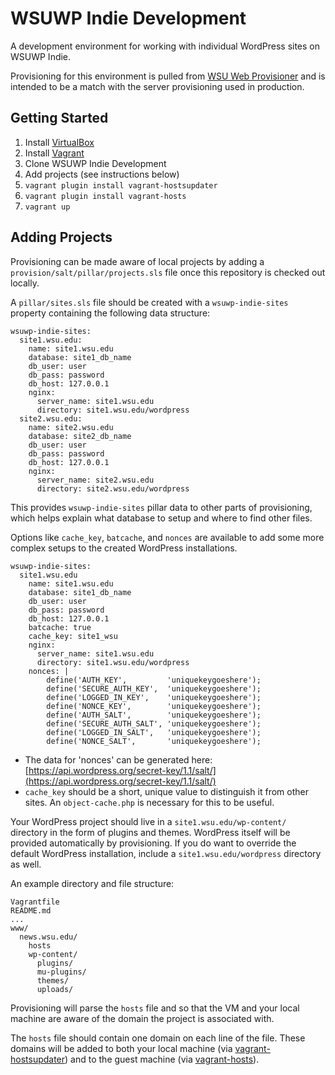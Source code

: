 # WSUWP Indie Development

A development environment for working with individual WordPress sites on WSUWP Indie.

Provisioning for this environment is pulled from [WSU Web Provisioner](https://github.com/washingtonstateuniversity/WSU-Web-Provisioner) and is intended to be a match with the server provisioning used in production.

## Getting Started

1. Install [VirtualBox](http://virtualbox.org)
2. Install [Vagrant](http://vagrantup.com)
3. Clone WSUWP Indie Development
4. Add projects (see instructions below)
5. `vagrant plugin install vagrant-hostsupdater`
6. `vagrant plugin install vagrant-hosts`
6. `vagrant up`

## Adding Projects

Provisioning can be made aware of local projects by adding a `provision/salt/pillar/projects.sls` file once this repository is checked out locally.

A `pillar/sites.sls` file should be created with a `wsuwp-indie-sites` property containing the following data structure:

```
wsuwp-indie-sites:
  site1.wsu.edu:
    name: site1.wsu.edu
    database: site1_db_name
    db_user: user
    db_pass: password
    db_host: 127.0.0.1
    nginx:
      server_name: site1.wsu.edu
      directory: site1.wsu.edu/wordpress
  site2.wsu.edu:
    name: site2.wsu.edu
    database: site2_db_name
    db_user: user
    db_pass: password
    db_host: 127.0.0.1
    nginx:
      server_name: site2.wsu.edu
      directory: site2.wsu.edu/wordpress
```

This provides `wsuwp-indie-sites` pillar data to other parts of provisioning, which helps explain what database to setup and where to find other files.

Options like `cache_key`, `batcache`, and `nonces` are available to add some more complex setups to the created WordPress installations.

```
wsuwp-indie-sites:
  site1.wsu.edu
    name: site1.wsu.edu
    database: site1_db_name
    db_user: user
    db_pass: password
    db_host: 127.0.0.1
    batcache: true
    cache_key: site1_wsu
    nginx:
      server_name: site1.wsu.edu
      directory: site1.wsu.edu/wordpress
    nonces: |
        define('AUTH_KEY',         'uniquekeygoeshere');
        define('SECURE_AUTH_KEY',  'uniquekeygoeshere');
        define('LOGGED_IN_KEY',    'uniquekeygoeshere');
        define('NONCE_KEY',        'uniquekeygoeshere');
        define('AUTH_SALT',        'uniquekeygoeshere');
        define('SECURE_AUTH_SALT', 'uniquekeygoeshere');
        define('LOGGED_IN_SALT',   'uniquekeygoeshere');
        define('NONCE_SALT',       'uniquekeygoeshere');
```

* The data for 'nonces' can be generated here: [https://api.wordpress.org/secret-key/1.1/salt/](https://api.wordpress.org/secret-key/1.1/salt/)
* `cache_key` should be a short, unique value to distinguish it from other sites. An `object-cache.php` is necessary for this to be useful.

Your WordPress project should live in a `site1.wsu.edu/wp-content/` directory in the form of plugins and themes. WordPress itself will be provided automatically by provisioning. If you do want to override the default WordPress installation, include a `site1.wsu.edu/wordpress` directory as well.

An example directory and file structure:

```
Vagrantfile
README.md
...
www/
  news.wsu.edu/
    hosts
    wp-content/
      plugins/
      mu-plugins/
      themes/
      uploads/
```

Provisioning will parse the `hosts` file and so that the VM and your local machine are aware of the domain the project is associated with.

The `hosts` file should contain one domain on each line of the file. These domains will be added to both your local machine (via [vagrant-hostsupdater](https://github.com/cogitatio/vagrant-hostsupdater)) and to the guest machine (via [vagrant-hosts](https://github.com/adrienthebo/vagrant-hosts/)).
